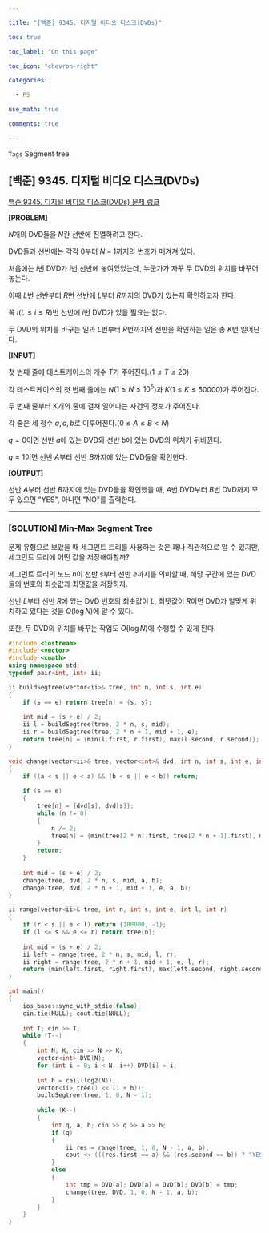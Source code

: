 ```yaml
---

title: "[백준] 9345. 디지털 비디오 디스크(DVDs)"

toc: true

toc_label: "On this page"

toc_icon: "chevron-right"

categories:

  - PS

use_math: true

comments: true

---
```


`Tags` Segment tree

## [백준] 9345. 디지털 비디오 디스크(DVDs)

[백준 9345. 디지털 비디오 디스크(DVDs) 문제 링크](https://www.acmicpc.net/problem/9345)

**[PROBLEM]**

$N$개의 DVD들을 $N$칸 선반에 진열하려고 한다.

DVD들과 선반에는 각각 $0$부터 $N-1$까지의 번호가 매겨져 있다.

처음에는 $i$번 DVD가 $i$번 선반에 놓여있었는데, 누군가가 자꾸 두 DVD의 위치를 바꾸어 놓는다.

이때 $L$번 선반부터 $R$번 선반에 $L$부터 $R$까지의 DVD가 있는지 확인하고자 한다.

꼭 $i$($L \leq i \leq R$)번 선반에 $i$번 DVD가 있을 필요는 없다.

두 DVD의 위치를 바꾸는 일과 $L$번부터 $R$번까지의 선반을 확인하는 일은 총 $K$번 일어난다.

**[INPUT]**

첫 번째 줄에 테스트케이스의 개수 $T$가 주어진다.($1 \leq T \leq 20$)

각 테스트케이스의 첫 번째 줄에는 $N$($1 \leq N \leq 10^5$)과 $K$($1 \leq K \leq 50000$)가 주어진다.

두 번째 줄부터 K개의 줄에 걸쳐 일어나는 사건의 정보가 주어진다.

각 줄은 세 정수 $q, a, b$로 이루어진다.($0 \leq A \leq B < N$)

$q = 0$이면 선반 $a$에 있는 DVD와 선반 $b$에 있는 DVD의 위치가 뒤바뀐다.

$q = 1$이면 선반 $A$부터 선반 $B$까지에 있는 DVD들을 확인한다.

**[OUTPUT]**

선반 $A$부터 선반 $B$까지에 있는 DVD들을 확인했을 때, $A$번 DVD부터 $B$번 DVD까지 모두 있으면 "YES", 아니면 "NO"를 출력한다.

---

### [SOLUTION] Min-Max Segment Tree

문제 유형으로 보았을 때 세그먼트 트리를 사용하는 것은 꽤나 직관적으로 알 수 있지만, 세그먼트 트리에 어떤 값을 저장해야할까?

세그먼트 트리의 노드 $n$이 선반 $s$부터 선반 $e$까지를 의미할 때, 해당 구간에 있는 DVD들의 번호의 최솟값과 최댓값을 저장하자.

선반 $L$부터 선반 $R$에 있는 DVD 번호의 최솟값이 $L$, 최댓값이 $R$이면 DVD가 알맞게 위치하고 있다는 것을 $O(\log N)$에 알 수 있다.

또한, 두 DVD의 위치를 바꾸는 작업도 $O(\log N)$에 수행할 수 있게 된다.

```cpp
#include <iostream>
#include <vector>
#include <cmath>
using namespace std;
typedef pair<int, int> ii;

ii buildSegtree(vector<ii>& tree, int n, int s, int e)
{
    if (s == e) return tree[n] = {s, s};
    
    int mid = (s + e) / 2;
    ii l = buildSegtree(tree, 2 * n, s, mid);
    ii r = buildSegtree(tree, 2 * n + 1, mid + 1, e);
    return tree[n] = {min(l.first, r.first), max(l.second, r.second)};
}

void change(vector<ii>& tree, vector<int>& dvd, int n, int s, int e, int a, int b)
{
    if ((a < s || e < a) && (b < s || e < b)) return;
    
    if (s == e)
    {
        tree[n] = {dvd[s], dvd[s]};
        while (n != 0)
        {
            n /= 2;
            tree[n] = {min(tree[2 * n].first, tree[2 * n + 1].first), max(tree[2 * n].second, tree[2 * n + 1].second)};
        }
        return;
    }
    
    int mid = (s + e) / 2;
    change(tree, dvd, 2 * n, s, mid, a, b);
    change(tree, dvd, 2 * n + 1, mid + 1, e, a, b);
}

ii range(vector<ii>& tree, int n, int s, int e, int l, int r)
{
    if (r < s || e < l) return {100000, -1};
    if (l <= s && e <= r) return tree[n];
    
    int mid = (s + e) / 2;
    ii left = range(tree, 2 * n, s, mid, l, r);
    ii right = range(tree, 2 * n + 1, mid + 1, e, l, r);
    return {min(left.first, right.first), max(left.second, right.second)};
}

int main()
{
    ios_base::sync_with_stdio(false);
    cin.tie(NULL); cout.tie(NULL);
    
    int T; cin >> T;
    while (T--)
    {
        int N, K; cin >> N >> K;
        vector<int> DVD(N);
        for (int i = 0; i < N; i++) DVD[i] = i;
        
        int h = ceil(log2(N));
        vector<ii> tree(1 << (1 + h));
        buildSegtree(tree, 1, 0, N - 1);
        
        while (K--)
        {
            int q, a, b; cin >> q >> a >> b;
            if (q)
            {
                ii res = range(tree, 1, 0, N - 1, a, b);
                cout << (((res.first == a) && (res.second == b)) ? "YES" : "NO") << "\n";
            }
            else
            {
                int tmp = DVD[a]; DVD[a] = DVD[b]; DVD[b] = tmp;
                change(tree, DVD, 1, 0, N - 1, a, b);
            }
        }
    }
}
```




